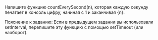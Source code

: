 Напишите функцию countEverySecond(n), которая каждую секунду печатает в консоль цифру, начиная с 1 и заканчивая {n}.

Пояснение к заданию: Если в предыдущем задании вы использовали setInterval, перепишите эту функцию с помощью setTimeout  (или наоборот).
